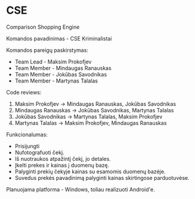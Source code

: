 # CSE
Comparison Shopping Engine

Komandos pavadinimas - CSE Kriminalistai

Komandos pareigų paskirstymas:
<ul>
  <li>Team Lead - Maksim Prokofjev</li>
  <li>Team Member - Mindaugas Ranauskas</li>
  <li>Team Member - Jokūbas Savodnikas</li>
  <li>Team Member - Martynas Talalas</li>
</ul>

Code reviews:
1. Maksim Prokofjev -> Mindaugas Ranauskas, Jokūbas Savodnikas<br>
2. Mindaugas Ranauskas -> Jokūbas Savodnikas, Martynas Talalas<br>
3. Jokūbas Savodnikas -> Martynas Talalas, Maksim Prokofjev<br>
4. Martynas Talalas -> Maksim Prokofjev, Mindaugas Ranauskas<br>

Funkcionalumas:
<ul>
  <li>Prisijungti</li>
  <li>Nufotografuoti čekį.</li>
  <li>Iš nuotraukos atpažintį čekį, jo detales.</li>
  <li>Įkelti prekes ir kainas į duomenų bazę.</li>
  <li>Palyginti prekių čekyje kainas su esamomis duomenų bazėje.</li>
  <li>Suvedus prekės pavadinimą palyginti kainas skirtingose parduotuvėse.</li>
</ul>

Planuojama platforma - Windows, toliau realizuoti Android'e.
